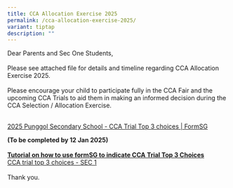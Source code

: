 ```yaml
---
title: CCA Allocation Exercise 2025
permalink: /cca-allocation-exercise-2025/
variant: tiptap
description: ""
---
```

<p>Dear Parents and Sec One Students,
<br>
<br>Please see attached file for details and timeline regarding CCA Allocation
Exercise 2025.
<br>
<br>Please encourage your child to participate fully in the CCA Fair and the
upcoming CCA Trials to aid them in making an informed decision during the
CCA Selection / Allocation Exercise.</p>
<p>
<br><a href="https://form.gov.sg/677bab54f394560fffdbaf76" rel="noopener noreferrer nofollow" target="_blank">2025 Punggol Secondary School - CCA Trial Top 3 choices | FormSG</a>
</p>
<p><strong>(To be completed by 12 Jan 2025)</strong>
<br>
<br><strong><u>Tutorial on how to use formSG to indicate CCA Trial Top 3 Choices </u></strong>
<br><a href="https://www.youtube.com/watch?v=UzlbObpc2vY" rel="noopener noreferrer nofollow" target="_blank">CCA trial top 3 choices - SEC 1</a>
<br>
<br>Thank you.
<br>
<br>
<br>
</p>